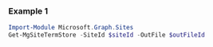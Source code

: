 ### Example 1
```powershell
Import-Module Microsoft.Graph.Sites
Get-MgSiteTermStore -SiteId $siteId -OutFile $outFileId
```
